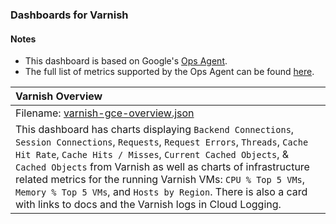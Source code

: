 ### Dashboards for Varnish

#### Notes

- This dashboard is based on Google's [Ops Agent](https://cloud.google.com/stackdriver/docs/solutions/agents/ops-agent).
- The full list of metrics supported by the Ops Agent can be found [here](https://cloud.google.com/stackdriver/docs/solutions/agents/ops-agent/third-party/varnish#monitored-metrics).

|Varnish Overview|
|:------------------|
|Filename: [varnish-gce-overview.json](varnish-gce-overview.json)|
|This dashboard has charts displaying `Backend Connections`, `Session Connections`, `Requests`, `Request Errors`, `Threads`, `Cache Hit Rate`, `Cache Hits / Misses`, `Current Cached Objects`, & `Cached Objects` from Varnish as well as charts of infrastructure related metrics for the running Varnish VMs: `CPU % Top 5 VMs`, `Memory % Top 5 VMs`, and `Hosts by Region`. There is also a card with links to docs and the Varnish logs in Cloud Logging.|
